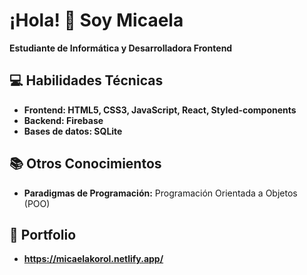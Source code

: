 # ¡Hola! 👋 Soy Micaela

**Estudiante de Informática y Desarrolladora Frontend**  

## 💻 Habilidades Técnicas
- **Frontend: HTML5, CSS3, JavaScript, React, Styled-components**
- **Backend: Firebase**
- **Bases de datos: SQLite**

## 📚 Otros Conocimientos
- **Paradigmas de Programación:** Programación Orientada a Objetos (POO)

## 🌟 Portfolio
- **https://micaelakorol.netlify.app/**
